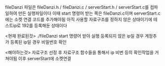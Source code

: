 fileDanzi 파일은 fileDanzi.h / fileDanzi.c / serverStart.h / serverStart.c를 컴파일하여 만든 실행파일이다
이때 start 명령어 받는 쪽은 fileDanzi.c이며 serverStart.c에는 소켓 연결 코드를 추가해야됨
아직 사용할 자료구조를 정하지 않은 상태이기에 테스트ip로 192를 등록해둔 상태이다

<현재 완료된것>
./fileDanzi start 명령어 받아 실행
등록되지 않은 ip일 경우 계정추가
등록된 ip일 경우 비밀번호 확인

<해야하는것>
자료구조 선정 후 자료구조 함수들을 통해서 ip 비번 등의 확인작업을 거쳐야됨
이후 serverStart에 소켓연결
